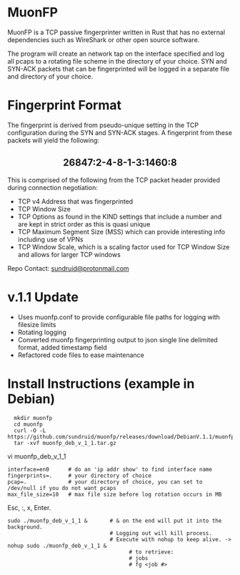 # MuonFP
MuonFP is a TCP passive fingerprinter written in Rust that has no external dependencies such as WireShark or other open source software.  

The program will create an network tap on the interface specified and log all pcaps to a rotating file scheme in the directory of your choice. SYN and SYN-ACK packets that can be fingerprinted will be logged in a separate file and directory of your choice.

# Fingerprint Format
The fingerprint is derived from pseudo-unique setting in the TCP configuration during the SYN and SYN-ACK stages. A fingerprint from these packets will yield the following:

## <center>**26847:2-4-8-1-3:1460:8**


This is comprised of the following from the TCP packet header provided during connection negotiation:  

- TCP v4 Address that was fingerprinted  
- TCP Window Size  
- TCP Options as found in the KIND settings that include a number and are kept in strict order as this is quasi unique
- TCP Maximum Segment Size (MSS) which can provide interesting info including use of VPNs
- TCP Window Scale, which is a scaling factor used for TCP Window Size and allows for larger TCP windows

Repo Contact: sundruid@protonmail.com

# v.1.1 Update

- Uses muonfp.conf to provide configurable file paths for logging with filesize limits
- Rotating logging
- Converted muonfp fingerprinting output to json single line delimited format, added timestamp field
- Refactored code files to ease maintenance

# Install Instructions (example in Debian)

      mkdir muonfp  
      cd muonfp   
      curl -O -L https://github.com/sundruid/muonfp/releases/download/DebianV.1.1/muonfp_deb_v_1_1.tar.gz 
      tar -xvf muonfp_deb_v_1_1.tar.gz  
   
vi muonfp_deb_v_1_1

    interface=en0      # do an 'ip addr show' to find interface name
    fingerprints=.     # your directory of choice
    pcap=.             # your directory of choice, you can set to /dev/null if you do not want pcaps
    max_file_size=10   # max file size before log rotation occurs in MB

Esc, :, x, Enter. 

    sudo ./muonfp_deb_v_1_1 &       # & on the end will put it into the background. 
                                    # Logging out will kill process. 
                                    # Execute with nohup to keep alive. -> nohup sudo ./muonfp_deb_v_1_1 &
                                          # to retrieve:
                                          # jobs
                                          # fg <job #>
